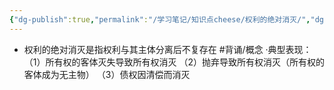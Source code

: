 ```yaml
---
{"dg-publish":true,"permalink":"/学习笔记/知识点cheese/权利的绝对消灭/","dgPassFrontmatter":true}
---
```


- 权利的绝对消灭是指权利与其主体分离后不复存在 #背诵/概念 
·典型表现：
（1）所有权的客体灭失导致所有权消灭
（2）抛弃导致所有权消灭（所有权的客体成为无主物）
（3）债权因清偿而消灭
